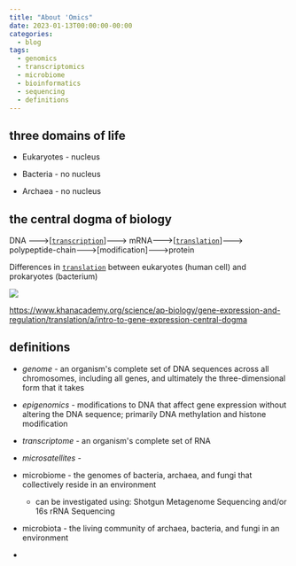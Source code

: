 ```yaml
---
title: "About 'Omics"
date: 2023-01-13T00:00:00-00:00
categories:
  - blog
tags:
  - genomics
  - transcriptomics
  - microbiome
  - bioinformatics
  - sequencing
  - definitions
---
```


## three domains of life

- Eukaryotes - nucleus

- Bacteria - no nucleus

- Archaea - no nucleus

## the central dogma of biology 

DNA --->[[`transcription`](https://www.labxchange.org/library/items/lb:LabXchange:1d4afb7e:lx_simulation:1)]---> mRNA--->[[`translation`](https://www.labxchange.org/library/items/lb:LabXchange:049914b8:lx_simulation:1)]---> polypeptide-chain--->[modification]--->protein

Differences in [`translation`](https://youtu.be/WNZf4ip_R9s) between eukaryotes (human cell) and prokaryotes (bacterium)

![](C:\Users\Minerva\Documents\GitHub\lab-book\assets\images\eu-vs-pro.png)

[^1]: figure source: Khan Academy AP College Biology Unit 6 Lesson 4

https://www.khanacademy.org/science/ap-biology/gene-expression-and-regulation/translation/a/intro-to-gene-expression-central-dogma

## definitions

- *genome* - an organism's complete set of DNA sequences across all chromosomes, including all genes, and ultimately the three-dimensional form that it takes 

- *epigenomics* - modifications to DNA that affect gene expression without altering the DNA sequence; primarily DNA methylation and histone modification

- *transcriptome* - an organism's complete set of RNA
- *microsatellites* - 

- microbiome  - the genomes of bacteria, archaea, and fungi that collectively reside in an environment
  - can be investigated using: Shotgun Metagenome Sequencing  and/or 16s rRNA Sequencing
- microbiota - the living community of archaea, bacteria, and fungi in an environment
- 
